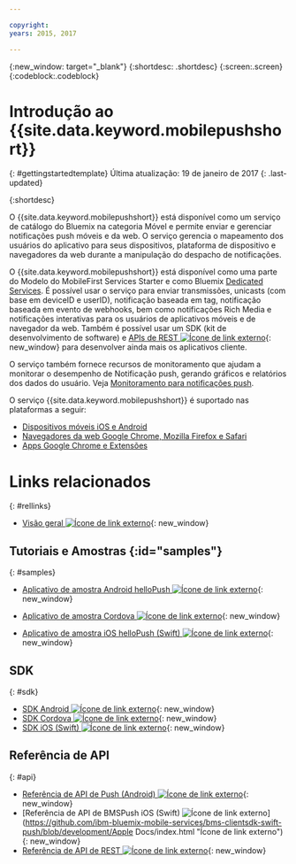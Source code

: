```yaml
---

copyright:
years: 2015, 2017

---
```


{:new_window: target="_blank"}
{:shortdesc: .shortdesc}
{:screen:.screen}
{:codeblock:.codeblock}

# Introdução ao {{site.data.keyword.mobilepushshort}}
{: #gettingstartedtemplate}
Última atualização: 19 de janeiro de 2017
{: .last-updated}

{:shortdesc}

O {{site.data.keyword.mobilepushshort}} está disponível como um serviço de catálogo do Bluemix na categoria Móvel e permite enviar e gerenciar notificações push móveis e da web. O serviço gerencia o mapeamento dos usuários do aplicativo para seus dispositivos, plataforma de dispositivo e navegadores da web durante a manipulação do despacho de notificações.

 O {{site.data.keyword.mobilepushshort}} está disponível como uma parte do Modelo do MobileFirst Services Starter e como Bluemix [Dedicated Services](/docs/dedicated/index.html). É possível usar o serviço para enviar transmissões, unicasts (com base em deviceID e userID), notificação baseada em tag, notificação baseada em evento de webhooks, bem como notificações Rich Media e notificações interativas para os usuários de aplicativos móveis e de navegador da web. Também é possível usar um SDK (kit de desenvolvimento de software) e [APIs de REST ![Ícone de link externo](../../icons/launch-glyph.svg "Ícone de link externo")](https://mobile.{DomainName}/imfpush/ "Ícone de link externo"){: new_window} para desenvolver ainda mais os aplicativos cliente.

O serviço também fornece recursos de monitoramento que ajudam a monitorar o desempenho de Notificação push, gerando gráficos e relatórios dos dados do usuário. Veja [Monitoramento para notificações push](/docs/services/mobilepush/t_push_monitoring.html).

O serviço {{site.data.keyword.mobilepushshort}} é suportado nas plataformas a seguir:

- [Dispositivos móveis iOS e Android](/docs/services/mobilepush/c_enable_push.html)
- [Navegadores da web Google Chrome, Mozilla Firefox e Safari](/docs/services/mobilepush/c_chrome_firefox_enable.html)
- [Apps Google Chrome e Extensões](/docs/services/mobilepush/c_web_extensions.html)


# Links relacionados
{: #rellinks}

* [Visão geral ![Ícone de link externo](../../icons/launch-glyph.svg "Ícone de link externo")](c_overview_push.html "Ícone de link externo"){: new_window}

## Tutoriais e Amostras {:id="samples"}
{: #samples}
* [Aplicativo de amostra Android helloPush ![Ícone de link externo](../../icons/launch-glyph.svg "Ícone de link externo")](https://github.com/ibm-bluemix-mobile-services/bms-samples-android-hellopush/ "Ícone de link externo"){: new_window}
- [Aplicativo de amostra Cordova ![Ícone de link externo](../../icons/launch-glyph.svg "Ícone de link externo")](https://github.com/ibm-bluemix-mobile-services/bms-samples-cordova-hellopush "Ícone de link externo"){: new_window}
* [Aplicativo de amostra iOS helloPush (Swift) ![Ícone de link externo](../../icons/launch-glyph.svg "Ícone de link externo")](https://github.com/ibm-bluemix-mobile-services/bms-samples-swift-hellopush "Ícone de link externo"){: new_window}

## SDK
{: #sdk}
* [SDK Android ![Ícone de link externo](../../icons/launch-glyph.svg "Ícone de link externo")](https://github.com/ibm-bluemix-mobile-services/bms-clientsdk-android-push "Ícone de link externo"){: new_window}
* [SDK Cordova ![Ícone de link externo](../../icons/launch-glyph.svg "Ícone de link externo")](https://github.com/ibm-bluemix-mobile-services/bms-clientsdk-cordova-plugin-push "Ícone de link externo"){: new_window}
* [SDK iOS (Swift) ![Ícone de link externo](../../icons/launch-glyph.svg "Ícone de link externo")](https://codeload.github.com/ibm-bluemix-mobile-services/bms-clientsdk-swift-push/zip/master "Ícone de link externo"){: new_window}

## Referência de API
{: #api}
* [Referência de API de Push (Android) ![Ícone de link externo](../../icons/launch-glyph.svg "Ícone de link externo")](https://classicdocs.ng.bluemix.net/docs/api/content/api/mobilefirst/android/push-api-doc/overview-summary.html "Ícone de link externo"){: new_window}
* [Referência de API de BMSPush iOS (Swift) ![Ícone de link externo](../../icons/launch-glyph.svg "Ícone de link externo")](https://github.com/ibm-bluemix-mobile-services/bms-clientsdk-swift-push/blob/development/Apple Docs/index.html "Ícone de link externo"){: new_window}
* [Referência de API de REST ![Ícone de link externo](../../icons/launch-glyph.svg "Ícone de link externo")](https://mobile.{DomainName}/imfpush/ "Ícone de link externo"){: new_window}
